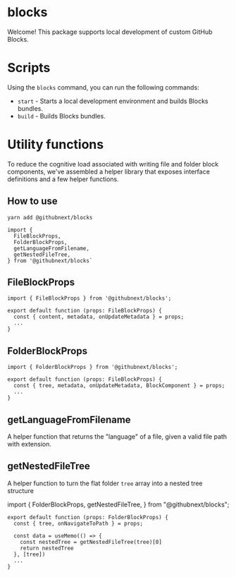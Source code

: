 # blocks

Welcome! This package supports local development of custom GitHub Blocks.

# Scripts

Using the `blocks` command, you can run the following commands:

- `start` - Starts a local development environment and builds Blocks bundles.
- `build` - Builds Blocks bundles.

# Utility functions

To reduce the cognitive load associated with writing file and folder block components, we've assembled a helper library that exposes interface definitions and a few helper functions.

## How to use

`yarn add @githubnext/blocks`

```tsx
import {
  FileBlockProps,
  FolderBlockProps,
  getLanguageFromFilename,
  getNestedFileTree,
} from '@githubnext/blocks`
```

## FileBlockProps

```tsx
import { FileBlockProps } from '@githubnext/blocks';

export default function (props: FileBlockProps) {
  const { content, metadata, onUpdateMetadata } = props;
  ...
}
```

## FolderBlockProps

```tsx
import { FolderBlockProps } from '@githubnext/blocks';

export default function (props: FileBlockProps) {
  const { tree, metadata, onUpdateMetadata, BlockComponent } = props;
  ...
}
```

## getLanguageFromFilename

A helper function that returns the "language" of a file, given a valid file path with extension.

## getNestedFileTree

A helper function to turn the flat folder `tree` array into a nested tree structure

import { FolderBlockProps, getNestedFileTree, } from "@githubnext/blocks";

```tsx
export default function (props: FolderBlockProps) {
  const { tree, onNavigateToPath } = props;

  const data = useMemo(() => {
    const nestedTree = getNestedFileTree(tree)[0]
    return nestedTree
  }, [tree])
  ...
}
```
